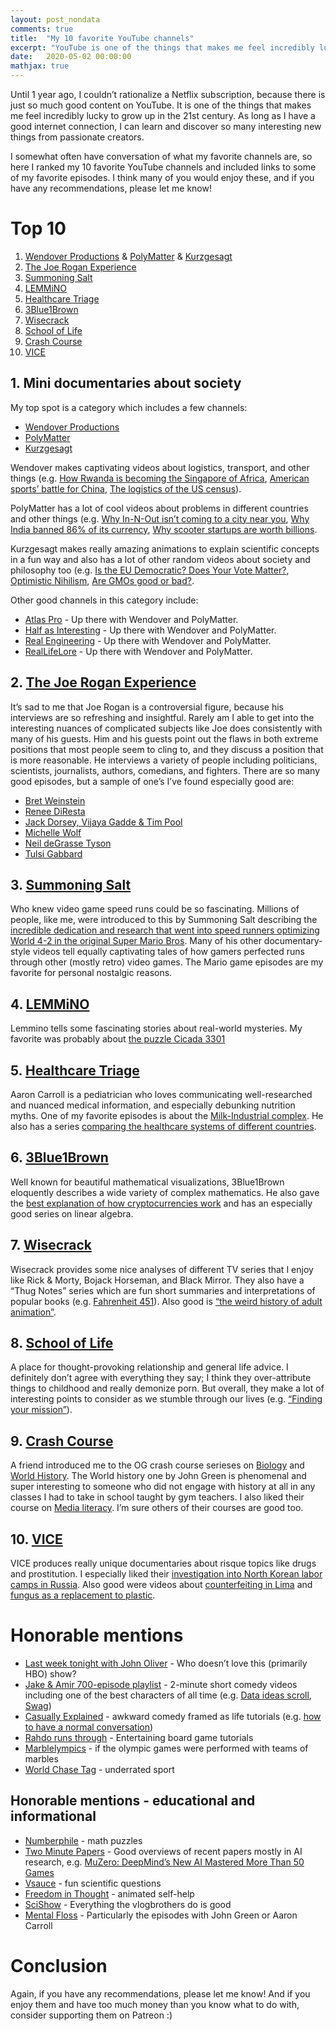 ```yaml
---
layout: post_nondata
comments: true
title:  "My 10 favorite YouTube channels"
excerpt: "YouTube is one of the things that makes me feel incredibly lucky to grow up in the 21st century. As long as I have a good internet connection, I can learn and discover so many interesting new things from passionate creators. Here is a list and descriptions of my favorites."
date:   2020-05-02 00:00:00
mathjax: true
---
```


Until 1 year ago, I couldn’t rationalize a Netflix subscription, because there is just so much good content on YouTube. It is one of the things that makes me feel incredibly lucky to grow up in the 21st century. As long as I have a good internet connection, I can learn and discover so many interesting new things from passionate creators.

I somewhat often have conversation of what my favorite channels are, so here I ranked my 10 favorite YouTube channels and included links to some of my favorite episodes. I think many of you would enjoy these, and if you have any recommendations, please let me know!

# Top 10

1. [Wendover Productions](https://www.youtube.com/user/Wendoverproductions) & [PolyMatter](https://www.youtube.com/channel/UCgNg3vwj3xt7QOrcIDaHdFg) & [Kurzgesagt](https://www.youtube.com/user/Kurzgesagt)
2. [The Joe Rogan Experience](https://www.youtube.com/user/PowerfulJRE)
3. [Summoning Salt](https://www.youtube.com/channel/UCtUbO6rBht0daVIOGML3c8w)
4. [LEMMiNO](https://www.youtube.com/channel/UCRcgy6GzDeccI7dkbbBna3Q)
5. [Healthcare Triage](https://www.youtube.com/user/thehealthcaretriage)
6. [3Blue1Brown](https://www.youtube.com/channel/UCYO_jab_esuFRV4b17AJtAw)
7. [Wisecrack](https://www.youtube.com/channel/UC6-ymYjG0SU0jUWnWh9ZzEQ)
8. [School of Life](https://www.youtube.com/channel/UC7IcJI8PUf5Z3zKxnZvTBog)
9. [Crash Course](https://www.youtube.com/user/crashcourse)
10. [VICE](https://www.youtube.com/user/vice)

## 1. Mini documentaries about society

My top spot is a category which includes a few channels:

- [Wendover Productions](https://www.youtube.com/user/Wendoverproductions)
- [PolyMatter](https://www.youtube.com/channel/UCgNg3vwj3xt7QOrcIDaHdFg)
- [Kurzgesagt](https://www.youtube.com/user/Kurzgesagt)

Wendover makes captivating videos about logistics, transport, and other things (e.g. [How Rwanda is becoming the Singapore of Africa](https://www.youtube.com/watch?v=xX0ozxrZlEQ), [American sports’ battle for China](https://www.youtube.com/watch?v=FCEwPio2bkg), [The logistics of the US census](https://www.youtube.com/watch?v=Ppjv0H-Yt5Q)).

PolyMatter has a lot of cool videos about problems in different countries and other things (e.g. [Why In-N-Out isn’t coming to a city near you](https://www.youtube.com/watch?v=xfQBkdLa6fo), [Why India banned 86% of its currency](https://www.youtube.com/watch?v=pzTal29oQeI), [Why scooter startups are worth billions](https://www.youtube.com/watch?v=_M_d7EIaXV4).

Kurzgesagt makes really amazing animations to explain scientific concepts in a fun way and also has a lot of other random videos about society and philosophy too (e.g. [Is the EU Democratic? Does Your Vote Matter?](https://www.youtube.com/watch?v=h4Uu5eyN6VU), [Optimistic Nihilism](https://www.youtube.com/watch?v=MBRqu0YOH14), [Are GMOs good or bad?](https://www.youtube.com/watch?v=7TmcXYp8xu4).

Other good channels in this category include:

- [Atlas Pro](https://www.youtube.com/channel/UCz1oFxMrgrQ82-276UCOU9w) - Up there with Wendover and PolyMatter. 
- [Half as Interesting](https://www.youtube.com/channel/UCuCkxoKLYO_EQ2GeFtbM_bw) - Up there with Wendover and PolyMatter.
- [Real Engineering](https://www.youtube.com/channel/UCR1IuLEqb6UEA_zQ81kwXfg) - Up there with Wendover and PolyMatter.
- [RealLifeLore](https://www.youtube.com/channel/UCP5tjEmvPItGyLhmjdwP7Ww) - Up there with Wendover and PolyMatter.

## 2. [The Joe Rogan Experience](https://www.youtube.com/user/PowerfulJRE)

It’s sad to me that Joe Rogan is a controversial figure, because his interviews are so refreshing and insightful. Rarely am I able to get into the interesting nuances of complicated subjects like Joe does consistently with many of his guests. Him and his guests point out the flaws in both extreme positions that most people seem to cling to, and they discuss a position that is more reasonable. He interviews a variety of people including politicians, scientists, journalists, authors, comedians, and fighters. There are so many good episodes, but a sample of one’s I’ve found especially good are:
- [Bret Weinstein](https://www.youtube.com/watch?v=6G59zsjM2UI)
- [Renee DiResta](https://www.youtube.com/watch?v=UAGZcGi1OP8)
- [Jack Dorsey, Vijaya Gadde & Tim Pool](https://www.youtube.com/watch?v=DZCBRHOg3PQ)
- [Michelle Wolf](https://www.youtube.com/watch?v=zOT7UCaCJHY)
- [Neil deGrasse Tyson](https://www.youtube.com/watch?v=vGc4mg5pul4)
- [Tulsi Gabbard](https://www.youtube.com/watch?v=kR8UcnwLH24)

## 3. [Summoning Salt](https://www.youtube.com/channel/UCtUbO6rBht0daVIOGML3c8w)

Who knew video game speed runs could be so fascinating. Millions of people, like me, were introduced to this by Summoning Salt describing the [incredible dedication and research that went into speed runners optimizing World 4-2 in the original Super Mario Bros](https://www.youtube.com/watch?v=i1AHCaokqhg). Many of his other documentary-style videos tell equally captivating tales of how gamers perfected runs through other (mostly retro) video games. The Mario game episodes are my favorite for personal nostalgic reasons.

## 4. [LEMMiNO](https://www.youtube.com/channel/UCRcgy6GzDeccI7dkbbBna3Q)

Lemmino tells some fascinating stories about real-world mysteries. My favorite was probably about [the puzzle Cicada 3301](https://www.youtube.com/watch?v=I2O7blSSzpI)

## 5. [Healthcare Triage](https://www.youtube.com/user/thehealthcaretriage)

Aaron Carroll is a pediatrician who loves communicating well-researched and nuanced medical information, and especially debunking nutrition myths. One of my favorite episodes is about the [Milk-Industrial complex](https://www.youtube.com/watch?v=hzyFZcuHmeI). He also has a series [comparing the healthcare systems of different countries](https://www.youtube.com/watch?v=yN-MkRcOJjY).

## 6. [3Blue1Brown](https://www.youtube.com/channel/UCYO_jab_esuFRV4b17AJtAw)

Well known for beautiful mathematical visualizations, 3Blue1Brown eloquently describes a wide variety of complex mathematics. He also gave the [best explanation of how cryptocurrencies work](https://www.youtube.com/watch?v=bBC-nXj3Ng4) and has an especially good series on linear algebra.

## 7. [Wisecrack](https://www.youtube.com/channel/UC6-ymYjG0SU0jUWnWh9ZzEQ)

Wisecrack provides some nice analyses of different TV series that I enjoy like Rick & Morty, Bojack Horseman, and Black Mirror. They also have a “Thug Notes” series which are fun short summaries and interpretations of popular books (e.g. [Fahrenheit 451](https://www.youtube.com/watch?v=O-IcPx9uD0U)). Also good is [“the weird history of adult animation”](https://www.youtube.com/watch?v=9Svu9jmKrzg).

## 8. [School of Life](https://www.youtube.com/channel/UC7IcJI8PUf5Z3zKxnZvTBog)

A place for thought-provoking relationship and general life advice. I definitely don’t agree with everything they say; I think they over-attribute things to childhood and really demonize porn. But overall, they make a lot of interesting points to consider as we stumble through our lives (e.g. [“Finding your mission”](https://www.youtube.com/watch?v=c5-LfK2i2J4)).

## 9. [Crash Course](https://www.youtube.com/user/crashcourse)

A friend introduced me to the OG crash course serieses on [Biology](https://www.youtube.com/watch?v=QnQe0xW_JY4&list=PL3EED4C1D684D3ADF) and [World History](https://www.youtube.com/watch?v=Yocja_N5s1I&list=PLBDA2E52FB1EF80C9). The World history one by John Green is phenomenal and super interesting to someone who did not engage with history at all in any classes I had to take in school taught by gym teachers. I also liked their course on [Media literacy](https://www.youtube.com/watch?v=sPwJ0obJya0&list=PL8dPuuaLjXtM6jSpzb5gMNsx9kdmqBfmY). I’m sure others of their courses are good too. 

## 10. [VICE](https://www.youtube.com/user/vice)

VICE produces really unique documentaries about risque topics like drugs and prostitution. I especially liked their [investigation into North Korean labor camps in Russia](https://www.youtube.com/watch?v=awQDLoOnkdI). Also good were videos about [counterfeiting in Lima](https://www.youtube.com/watch?v=4RoZrtBijRY) and [fungus as a replacement to plastic](https://www.youtube.com/watch?v=or8CRQZ91Fg).

# Honorable mentions

- [Last week tonight with John Oliver](https://www.youtube.com/user/LastWeekTonight) - Who doesn’t love this (primarily HBO) show?
- [Jake & Amir 700-episode playlist](https://www.youtube.com/watch?v=OZXeE-cAeQg&list=PL8WEHjU-hK_6SSza5t3DJ57ruDs4pBKhk) - 2-minute short comedy videos including one of the best characters of all time (e.g. [Data ideas scroll](https://www.youtube.com/watch?v=dHJB_lUVkUQ), [Swag](https://www.youtube.com/watch?v=ZeFPlu7bqxw))
- [Casually Explained](https://www.youtube.com/channel/UCr3cBLTYmIK9kY0F_OdFWFQ) - awkward comedy framed as life tutorials (e.g. [how to have a normal conversation](https://www.youtube.com/watch?v=TpMDX7n14Bg))
- [Rahdo runs through](https://www.youtube.com/channel/UCr3cBLTYmIK9kY0F_OdFWFQ) - Entertaining board game tutorials
- [Marblelympics](youtube.com/channel/UCYJdpnjuSWVOLgGT9fIzL0g) - if the olympic games were performed with teams of marbles
- [World Chase Tag](https://www.youtube.com/watch?v=fFgT9vt2sJM) - underrated sport

## Honorable mentions - educational and informational

- [Numberphile](https://www.youtube.com/user/numberphile) - math puzzles
- [Two Minute Papers](https://www.youtube.com/user/keeroyz) - Good overviews of recent papers mostly in AI research, e.g. [MuZero: DeepMind’s New AI Mastered More Than 50 Games](https://www.youtube.com/watch?v=hYV4-m7_SK8)
- [Vsauce](https://www.youtube.com/user/Vsauce) - fun scientific questions
- [Freedom in Thought](https://www.youtube.com/channel/UCd6Za0CXVldhY8fK8eYoIuw) - animated self-help
- [SciShow](https://www.youtube.com/user/scishow) - Everything the vlogbrothers do is good
- [Mental Floss](https://www.youtube.com/user/MentalFlossVideo) - Particularly the episodes with John Green or Aaron Carroll

# Conclusion

Again, if you have any recommendations, please let me know! And if you enjoy them and have too much money than you know what to do with, consider supporting them on Patreon :)
